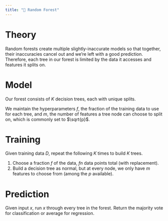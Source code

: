 ```yaml
---
title: "🌲 Random Forest"
---
```

# Theory
Random forests create multiple slightly-inaccurate models so that together, their inaccuracies cancel out and we’re left with a good prediction. Therefore, each tree in our forest is limited by the data it accesses and features it splits on.

# Model
Our forest consists of $K$ decision trees, each with unique splits.

We maintain the hyperparameters $f$, the fraction of the training data to use for each tree, and $m$, the number of features a tree node can choose to split on, which is commonly set to $\sqrt{p}$.

# Training
Given training data $D$, repeat the following $K$ times to build $K$ trees.
1. Choose a fraction $f$ of the data, $fn$ data points total (with replacement).
2. Build a decision tree as normal, but at every node, we only have $m$ features to choose from (among the $p$ available).

# Prediction
Given input $x$, run $x$ through every tree in the forest. Return the majority vote for classification or average for regression.